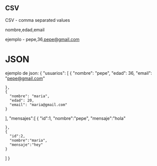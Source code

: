 ## CSV

CSV - comma separated values

nombre,edad,email

ejemplo - pepe,36,pepe@gmail.com

# JSON

ejemplo de json:
{
  "usuarios": [
    {
      "nombre": "pepe",
      "edad": 36,
      "email": "pepe@gmail.com"
      
    },
    {
      "nombre": "maria",
      "edad": 20,
      "email": "maria@gmail.com"
    }
  ],
  "mensajes":[
    {
      "id":1,
      "nombre":"pepe",
      "mensaje":"hola"

    },
    {
      "id":2,
      "nombre":"maria",
      "mensaje":"hey"
    }
  ]
}